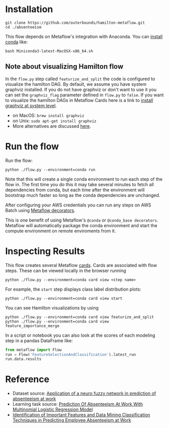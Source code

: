# Installation
```
git clone https://github.com/outerbounds/hamilton-metaflow.git
cd ./absenteeism
```

This flow depends on Metaflow's integration with Anaconda. You can [install conda](https://docs.conda.io/projects/conda/en/latest/user-guide/install/index.html#installation) like: 
```
bash Miniconda3-latest-MacOSX-x86_64.sh
```

## Note about visualizing Hamilton flow
In the `flow.py` step called `featurize_and_split` the code is configured to visualize the hamilton DAG.
By default, we assume you have system graphviz installed. 
If you do not have graphviz or don't want to use it you can set the `graphviz_flag` parameter defined in `flow.py` to `false`. 
If you want to visualize the hamilton DAGs in Metaflow Cards here is a link to [install graphviz at system level](https://graphviz.org/download/). 
* on MacOS: `brew install graphviz`
* on Unix: `sudo apt-get install graphviz`
* More alternatives are discussed [here](https://stackoverflow.com/questions/35064304/runtimeerror-make-sure-the-graphviz-executables-are-on-your-systems-path-aft).

# Run the flow
Run the flow:
```
python ./flow.py --environment=conda run
```

Note that this will create a single conda environment to run each step of the flow in. The first time you do this it may take several minutes to fetch all dependencies from conda, but each time after the environment will bootstrap much faster so long as the conda dependencies are unchanged.

After configuring your AWS credentials you can run any steps on AWS Batch using [Metaflow decorators](https://docs.metaflow.org/v/r/metaflow/scaling).

This is one benefit of using Metaflow's `@conda` or `@conda_base decorators`. Metaflow will automatically package the conda environment and start the compute environment on remote enviroments from it. 

# Inspecting Results
This flow creates several Metaflow [cards](https://docs.metaflow.org/metaflow/visualizing-results/effortless-task-inspection-with-default-cards). Cards are associated with flow steps. These can be viewed locally in the browser running 
```
python ./flow.py --environment=conda card view <step name>
```

For example, the `start` step displays class label distribution plots:
```
python ./flow.py --environment=conda card view start
```

You can see Hamilton visualizations by using
```
python ./flow.py --environment=conda card view featurize_and_split
python ./flow.py --environment=conda card view feature_importance_merge
```

In a script or notebook you can also look at the scores of each modeling step in a pandas DataFrame like: 
``` python 
from metaflow import Flow
run = Flow('FeatureSelectionAndClassification').latest_run
run.data.results
```

# Reference
* Dataset source: [Application of a neuro fuzzy network in prediction of absenteeism at work](https://ieeexplore.ieee.org/document/6263151)
* Learning task source: [Prediction Of Absenteeism At Work With Multinomial Logistic Regression Model](https://www.researchgate.net/publication/358900589_PREDICTION_OF_ABSENTEEISM_AT_WORK_WITH_MULTINOMIAL_LOGISTIC_REGRESSION_MODEL)
* [Identification of Important Features and Data Mining Classification Techniques in Predicting Employee  Absenteeism at Work](http://ijece.iaescore.com/index.php/IJECE/article/view/25232)
